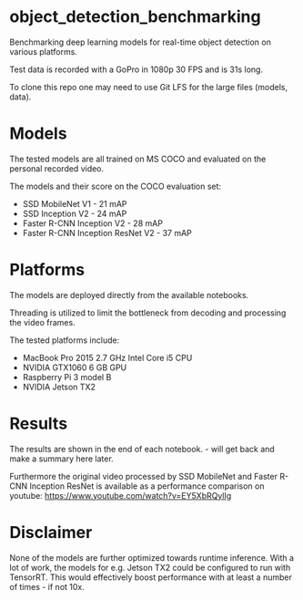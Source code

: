 # object_detection_benchmarking
Benchmarking deep learning models for real-time object detection on various platforms.

Test data is recorded with a GoPro in 1080p 30 FPS and is 31s long.

To clone this repo one may need to use Git LFS for the large files (models, data).

# Models
The tested models are all trained on MS COCO and evaluated on the personal recorded video.

The models and their score on the COCO evaluation set:
* SSD MobileNet V1 - 21 mAP
* SSD Inception V2 - 24 mAP
* Faster R-CNN Inception V2 - 28 mAP
* Faster R-CNN Inception ResNet V2 - 37 mAP

# Platforms
The models are deployed directly from the available notebooks. 

Threading is utilized to limit the bottleneck from decoding and processing the video frames. 

The tested platforms include:
* MacBook Pro 2015 2.7 GHz Intel Core i5 CPU
* NVIDIA GTX1060 6 GB GPU
* Raspberry Pi 3 model B
* NVIDIA Jetson TX2

# Results
The results are shown in the end of each notebook. - will get back and make a summary here later.

Furthermore the original video processed by SSD MobileNet and Faster R-CNN Inception ResNet is available as a performance comparison on youtube: https://www.youtube.com/watch?v=EY5XbRQylIg

# Disclaimer
None of the models are further optimized towards runtime inference. With a lot of work, the models for e.g. Jetson TX2 could be configured to run with TensorRT. This would effectively boost performance with at least a number of times - if not 10x.

